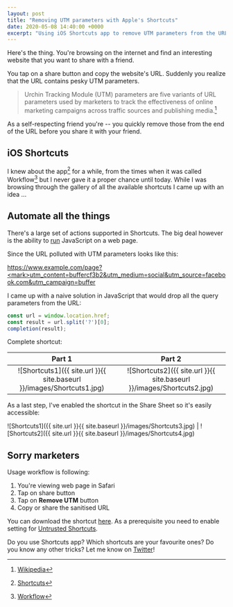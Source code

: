 ```yaml
---
layout: post
title: "Removing UTM parameters with Apple's Shortcuts"
date: 2020-05-08 14:40:00 +0000
excerpt: "Using iOS Shortcuts app to remove UTM parameters from the URLs"
---
```


Here's the thing. You're browsing on the internet and find an interesting website that you want to share with a friend.

You tap on a share button and copy the website's URL. Suddenly you realize that the URL contains pesky UTM parameters.

> Urchin Tracking Module (UTM) parameters are five variants of URL parameters used by marketers to track the effectiveness of online marketing campaigns across traffic sources and publishing media.[^1]

As a self-respecting friend you're -- you quickly remove those from the end of the URL before you share it with your friend.

## iOS Shortcuts

I knew about the app[^2] for a while, from the times when it was called Workflow[^3] but I never gave it a proper chance until today. While I was browsing through the gallery of all the available shortcuts I came up with an idea ...

## Automate all the things

There's a large set of actions supported in Shortcuts. The big deal however is the ability to [run](https://support.apple.com/en-gb/guide/shortcuts/apd218e2187d/ios) JavaScript on a web page.


Since the URL polluted with UTM parameters looks like this:

https://www.example.com/page?<mark>utm_content=buffercf3b2&utm_medium=social&utm_source=facebook.com&utm_campaign=buffer</mark>

I came up with a naive solution in JavaScript that would drop all the query parameters from the URL:

```javascript
const url = window.location.href;
const result = url.split('?')[0];
completion(result);
```

Complete shortcut:

Part 1             |  Part 2
:-------------------------:|:-------------------------:
![Shortcuts1]({{ site.url }}{{ site.baseurl }}/images/Shortcuts1.jpg)  |  ![Shortcuts2]({{ site.url }}{{ site.baseurl }}/images/Shortcuts2.jpg)

As a last step, I've enabled the shortcut in the Share Sheet so it's easily accessible:

![Shortcuts1]({{ site.url }}{{ site.baseurl }}/images/Shortcuts3.jpg)  |  ![Shortcuts2]({{ site.url }}{{ site.baseurl }}/images/Shortcuts4.jpg)

## Sorry marketers

Usage workflow is following:

1. You're viewing web page in Safari
2. Tap on share button
3. Tap on **Remove UTM** button
4. Copy or share the sanitised URL

You can download the shortcut [here](https://www.icloud.com/shortcuts/97544ab172b54c9bb2619c5dd19c8b3f). As a prerequisite you need to enable setting for [Untrusted Shortcuts](https://support.apple.com/en-hk/HT210628).

Do you use Shortcuts app? Which shortcuts are your favourite ones? Do you know any other tricks? Let me know on [Twitter](https://twitter.com/lukabratos/status/1258819152095195141)!

[^1]: [Wikipedia](https://en.wikipedia.org/wiki/UTM_parameters)
[^2]: [Shortcuts](https://apps.apple.com/us/app/shortcuts/id915249334)
[^3]: [Workflow](http://workflow.is/)
